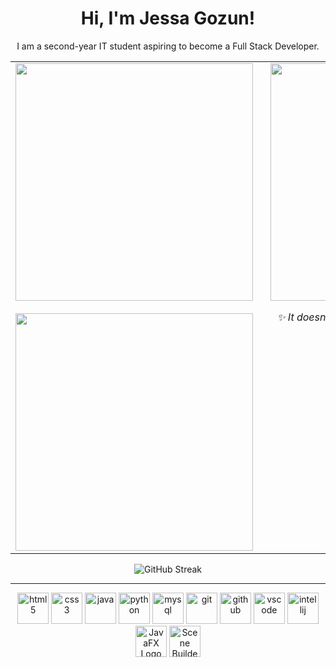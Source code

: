 <h1 align="center">Hi, I'm Jessa Gozun!</h1>
<p align="center">I am a second-year IT student aspiring to become a Full Stack Developer.</p>

<table align="center" border="0" cellspacing="0" cellpadding="0">
  <tr>
    <td align="center" valign="top" style="padding-right: 20px;">
      <img src="https://github-readme-stats.vercel.app/api?username=Solelyy&show_icons=true&theme=tokyonight&hide_border=true&count_private=true" width="380" />
      <br><br>
      <img src="https://github-readme-stats.vercel.app/api/top-langs/?username=Solelyy&layout=compact&theme=tokyonight&hide_border=true" width="380" />
    </td>

   <td align="center" valign="top">
     <img src="https://media4.giphy.com/media/v1.Y2lkPTc5MGI3NjExdHplY2Q1aWo0bXN4MmIzd3JybnY4YXdoYjlpMDhzZng4MWF2a3B5cCZlcD12MV9pbnRlcm5hbF9naWZfYnlfaWQmY3Q9Zw/13HBDT4QSTpveU/giphy.gif" height="380" />
      <p align="center"><em>✨ It doesn't matter how slow you go, as long as you don't stop. ✨</em></p>

  </td>
  </tr>
</table>

<!-- Streak Section -->
<div align="center">
  <img src="https://streak-stats.demolab.com?user=Solelyy&theme=tokyonight&hide_border=true" alt="GitHub Streak" />
</div>

---

<div align="center">
  <!-- Languages -->
  <img src="https://cdn.jsdelivr.net/gh/devicons/devicon/icons/html5/html5-original.svg" height="50" alt="html5" />
  <img src="https://cdn.jsdelivr.net/gh/devicons/devicon/icons/css3/css3-original.svg" height="50" alt="css3" />
  <img src="https://cdn.jsdelivr.net/gh/devicons/devicon/icons/java/java-original.svg" height="50" alt="java" />
  <img src="https://cdn.jsdelivr.net/gh/devicons/devicon/icons/python/python-original.svg" height="50" alt="python" />
  
  <!-- Tools / Frameworks -->
  <img src="https://cdn.jsdelivr.net/gh/devicons/devicon/icons/mysql/mysql-original.svg" height="50" alt="mysql" />
  <img src="https://cdn.jsdelivr.net/gh/devicons/devicon/icons/git/git-original.svg" height="50" alt="git" />
  <img src="https://cdn.jsdelivr.net/gh/devicons/devicon/icons/github/github-original.svg" height="50" alt="github" />
  <img src="https://cdn.jsdelivr.net/gh/devicons/devicon/icons/vscode/vscode-original.svg" height="50" alt="vscode" />
  <img src="https://cdn.jsdelivr.net/gh/devicons/devicon/icons/intellij/intellij-original.svg" height="50" alt="intellij" />
  <img src="https://i.imgur.com/Cs442oh.png" alt="JavaFX Logo" height="50" />
  <img src="https://i.imgur.com/OSvPF7q.png" alt="Scene Builder Logo" height="50" />
</div>
